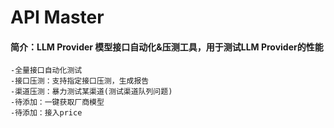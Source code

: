 # API Master

#### 简介：LLM Provider 模型接口自动化&压测工具，用于测试LLM Provider的性能
 
    -全量接口自动化测试
    -接口压测：支持指定接口压测，生成报告 
    -渠道压测：暴力测试某渠道(测试渠道队列问题)
    -待添加：一键获取厂商模型
    -待添加：接入price
